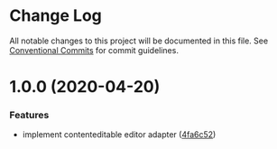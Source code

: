 # Change Log

All notable changes to this project will be documented in this file.
See [Conventional Commits](https://conventionalcommits.org) for commit guidelines.

# 1.0.0 (2020-04-20)


### Features

* implement contenteditable editor adapter ([4fa6c52](https://github.com/Teamwork/autocomplete/commit/4fa6c52d6735ebdc5fd54ca363f037eb6cf62e48))
